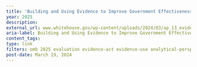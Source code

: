 ```yaml
---
title: 'Building and Using Evidence to Improve Government Effectiveness (FY 2025 Analytical Perspectives – Chapter 13)'
year: 2025
description: 
external_url: www.whitehouse.gov/wp-content/uploads/2024/03/ap_13_evidence_fy2025.pdf
aria-label: Building and Using Evidence to Improve Government Effectiveness
content_tags: 
type: link
filters: omb 2025 evaluation evidence-act evidence-use analytical-perspectives historical
post-date: March 19, 2024
---
```

